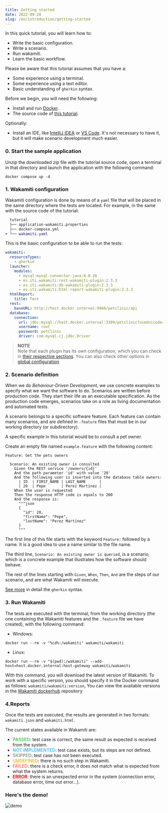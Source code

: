 ```yaml
---
title: Getting started
date: 2022-09-20
slug: /en/introduction/getting-started
---
```


In this quick tutorial, you will learn how to:
- Write the basic configuration.
- Write a scenario.
- Run wakamiti.
- Learn the basic workflow.

Please be aware that this tutorial assumes that you have a:
- Some experience using a terminal.
- Some experience using a text editor.
- Basic understanding of `gherkin` syntax.

Before we begin, you will need the following:
- Install and run [Docker](https://www.docker.com/get-started/).
- The source code of [this tutorial](javascript:downloadTutorial()).

Optionally:
- Install an IDE, like [IntelliJ IDEA](https://www.jetbrains.com/idea/) or [VS Code](https://code.visualstudio.com/). 
  It's not necessary to have it, but it will make scenario development much easier.

### 0. Start the sample application
Unzip the downloaded zip file with the tutorial source code, open a terminal in that directory and launch the 
application with the following command:
```shell copy=true
docker compose up -d
```

### 1. Wakamiti configuration
Wakamiti configuration is done by means of a `yaml` file that will be placed in the same directory where the tests are 
located. For example, in the same with the source code of the tutorial:
```diff
  tutorial
  ├── application-wakamiti.properties
  ├── docker-compose.yml
+ └── wakamiti.yaml
```

This is the basic configuration to be able to run the tests:
```yml copy=true
wakamiti:
  resourceTypes:
    - gherkin
  launcher:
    modules:
      - mysql:mysql-connector-java:8.0.28
      - es.iti.wakamiti:rest-wakamiti-plugin:2.3.3
      - es.iti.wakamiti:db-wakamiti-plugin:2.3.3
      - es.iti.wakamiti:html-report-wakamiti-plugin:2.3.3
  htmlReport:
    title: Test
  rest:
    baseURL: http://host.docker.internal:9966/petclinic/api
  database:
    connection:
      url: jdbc:mysql://host.docker.internal:3309/petclinic?useUnicode=true
      username: root
      password: petclinic
      driver: com.mysql.cj.jdbc.Driver
```
> **NOTE** <br />
> Note that each plugin has its own configuration, which you can check in [their respective sections](en/plugins).
> You can also check other options in [global configuration](en/wakamiti/architecture#global-configuration).


### 2. Scenario definition
When we do *Behaviour-Driven Development*, we use concrete examples to specify what we want the software to do. 
Scenarios are written before production code. They start their life as an executable specification. As the 
production code emerges, scenarios take on a role as living documentation and automated tests.

A scenario belongs to a specific software feature. Each feature can contain many scenarios, and are defined in `.feature` 
files that must be in our working directory (or subdirectory).

A specific example in this tutorial would be to consult a pet owner.

Create an empty file named `example.feature` with the following content:
```gherkin copy=true
Feature: Get the pets owners

  Scenario: An existing owner is consulted
    Given the REST service '/owners/{id}'
    And the path parameter 'id' with value '20'
    And the following user is inserted into the database table owners:
      | ID  | FIRST_NAME | LAST_NAME      |
      | 20  | Pepe       | Perez Martínez |
    When the user is requested
    Then the response HTTP code is equals to 200
    And the response is:
      """json
      {
        "id": 20,
        "firstName": "Pepe",
        "lastName": "Perez Martínez"
      }
      """
```
The first line of this file starts with the keyword `Feature:` followed by a name. It is a good idea to use a name 
similar to the file name.

The third line, `Scenario: An existing owner is queried`, is a scenario, which is a concrete example that illustrates 
how the software should behave.

The rest of the lines starting with `Given`, `When`, `Then`, `And` are the steps of our scenario, and are what Wakamiti 
will execute.

[See more](https://cucumber.io/docs/gherkin/) in detail the `gherkin` syntax.

### 3. Run Wakamiti
The tests are executed with the terminal, from the working directory (the one containing the Wakamiti features and the 
`.feature` file we have created), with the following command:

* Windows:
```Shell copy=true
docker run --rm -v "%cd%:/wakamiti" wakamiti/wakamiti
```
* Linux:
```Shell copy=true
docker run --rm -v "$(pwd):/wakamiti" --add-host=host.docker.internal:host-gateway wakamiti/wakamiti
```
With this command, you will download the latest version of Wakamiti. To work with a specific version, 
you should specify it in the Docker command as follows: `wakamiti/wakamiti:version`, You can view the available 
versions in the [Wakamiti dockerhub](https://hub.docker.com/r/wakamiti/wakamiti/tags) repository.


### 4.Reports
Once the tests are executed, the results are generated in two formats: `wakamiti.json` and `wakamiti.html`.

The current states available in Wakamiti are:

- <span style="color:#5fc95f">**PASSED**</span>: test case is correct, the same result as expected is received from the 
  system.
- <span style="color:#4fc3f7">**NOT IMPLEMENTED**</span>: test case exists, but its steps are not defined.
- <span style="color:#9e9e9e">**SKIPPED**</span>: test case has not been executed.
- <span style="color:#ffc107">**UNDEFINED**</span>: there is no such step in Wakamiti.
- <span style="color:#ff7b7e">**FAILED**</span>: there is a check error, it does not match what is expected from what the 
  system returns.
- <span style="color:#ff0000">**ERROR**</span>: there is an unexpected error in the system (connection error, database error, 
  time out error...).

### Here's the demo!

![demo](asciinema:/wakamiti_en.cast?poster=npt:2:25&cols=86&fit=width)